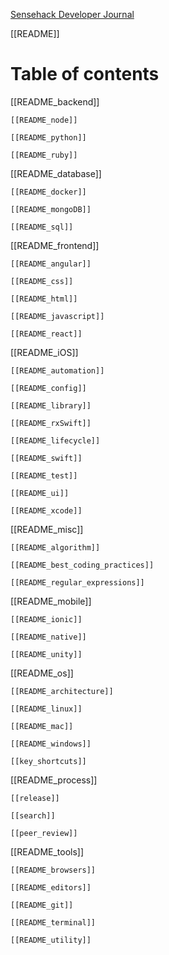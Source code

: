 
[Sensehack Developer Journal](README.md)

[[README]]

# Table of contents

[[README_backend]]

	[[README_node]]
	
	[[README_python]]
	
	[[README_ruby]]

[[README_database]]

	[[README_docker]]

	[[README_mongoDB]]
	
	[[README_sql]]

[[README_frontend]]

	[[README_angular]]

	[[README_css]]
	
	[[README_html]]
	
	[[README_javascript]]
	
	[[README_react]]


[[README_iOS]]

	[[README_automation]]

	[[README_config]]
	
	[[README_library]]
	
	[[README_rxSwift]]
	
	[[README_lifecycle]]
	
	[[README_swift]]
	
	[[README_test]]
	
	[[README_ui]]
	
	[[README_xcode]]

[[README_misc]]

	[[README_algorithm]]

	[[README_best_coding_practices]]
	
	[[README_regular_expressions]]

[[README_mobile]]

	[[README_ionic]]

	[[README_native]]
	
	[[README_unity]]

[[README_os]]

	[[README_architecture]]
	
	[[README_linux]]
	
	[[README_mac]]
	
	[[README_windows]]
	
	[[key_shortcuts]]

[[README_process]]

	[[release]]

	[[search]]
	
	[[peer_review]]

[[README_tools]]

	[[README_browsers]]
	
	[[README_editors]]
	
	[[README_git]]
	
	[[README_terminal]]
	
	[[README_utility]]